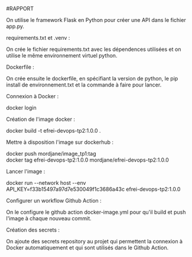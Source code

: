 #RAPPORT

On utilise le framework Flask en Python pour créer une API dans le fichier app.py.


requirements.txt et .venv :

On crée le fichier requirements.txt avec les dépendences utilisées et on utilise le même environnement virtuel python.


Dockerfile :

On crée ensuite le dockerfile, en spécifiant la version de python, le pip install de environnement.txt et la commande à faire pour lancer.


Connexion à Docker :

docker login


Création de l'image docker :

docker build -t efrei-devops-tp2:1.0.0 .


Mettre à disposition l'image sur dockerhub :

docker push mordjane/image_tp1:tag  
docker tag efrei-devops-tp2:1.0.0 mordjane/efrei-devops-tp2:1.0.0


Lancer l'image :

docker run --network host --env API_KEY=f33b15497a97d7e530049f1c3686a43c efrei-devops-tp2:1.0.0


Configurer un workflow Github Action :

On le configure le github action docker-image.yml pour qu'il build et push l'image à chaque nouveau commit.


Création des secrets :

On ajoute des secrets repository au projet qui permettent la connexion à Docker automatiquement et qui sont utilisés dans le Github Action.